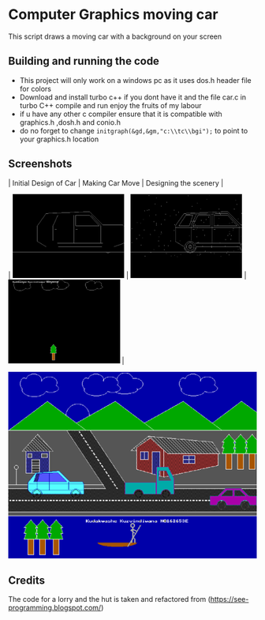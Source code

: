 # Computer Graphics moving car

This script draws a moving car with  a background on your screen 

## Building and running the code


- This project will only work on a windows pc as it uses dos.h header file for colors
- Download and install turbo c++ if you dont have it and  the file car.c in turbo C++ compile and run enjoy the fruits of my labour
- if u have any other c compiler ensure that it is compatible with graphics.h ,dosh.h and conio.h
- do no forget to change ` initgraph(&gd,&gm,"c:\\tc\\bgi"); ` to point to your graphics.h location 

## Screenshots

| Initial Design of Car             |  Making Car Move          |   Designing the scenery |

| <img height='170' src="screenshots/car.png" title="car design">  |  <img height='170' src="screenshots/car1.png" title="final car design">  |  <img height='170' src="screenshots/treeandclouds.png"> |
 
<img src="screenshots/finalitem.png">



## Credits

The code for a lorry and the hut is taken and refactored from (https://see-programming.blogspot.com/)

